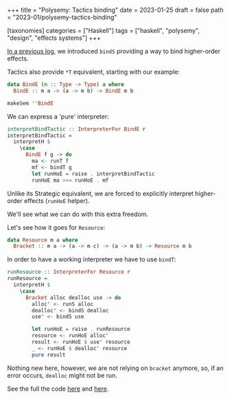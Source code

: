 +++
title = "Polysemy: Tactics binding"
date = 2023-01-25
draft = false
path = "2023-01/polysemy-tactics-binding"

[taxonomies]
categories = ["Haskell"]
tags = ["haskell", "polysemy", "design", "effects systems"]
+++

[In a previous log](@/blog/2023-01-22_polysemy-strategies-binding.md), we introduced `bindS` providing a way to bind higher-order effects.

Tactics also provide `*T` equivalent, starting with our example:

```haskell
data BindE (m :: Type -> Type) a where
  BindE :: m a -> (a -> m b) -> BindE m b

makeSem ''BindE
```

We can express a 'pure' interpreter:

```haskell
interpretBindTactic :: InterpreterFor BindE r
interpretBindTactic =
  interpretH $
    \case
      BindE f g -> do
        ma <- runT f
        mf <- bindT g
        let runHoE = raise . interpretBindTactic
        runHoE ma >>= runHoE . mf
```

Unlike its Strategic equivalent, we are forced to explicitly interpret higher-order effects (`runHoE` helper).

We'll see what we can do with this extra freedom.

Let's see how it goes for `Resource`:

```haskell
data Resource m a where
  Bracket :: m a -> (a -> m c) -> (a -> m b) -> Resource m b
```

In order to have a working interpreter we have to use `bindT`:

```haskell
runResource :: InterpreterFor Resource r
runResource =
  interpretH $
    \case
      Bracket alloc dealloc use -> do
        alloc' <- runS alloc
        dealloc' <- bindS dealloc
        use' <- bindS use

        let runHoE = raise . runResource
        resource <- runHoE alloc'
        result <- runHoE $ use' resource
        _ <- runHoE $ dealloc' resource
        pure result
```

Nothing new here, however, we are not relying on `bracket` anymore, so, if an error occurs, `dealloc` might not be run.

See the full the code [here](https://hackage.haskell.org/package/polysemy-1.7.1.0/docs/src/Polysemy.Resource.html) and [here](https://github.com/blackheaven/blackheaven.github.io/blob/master/content/code/polysemy/src/Bind.hs).
